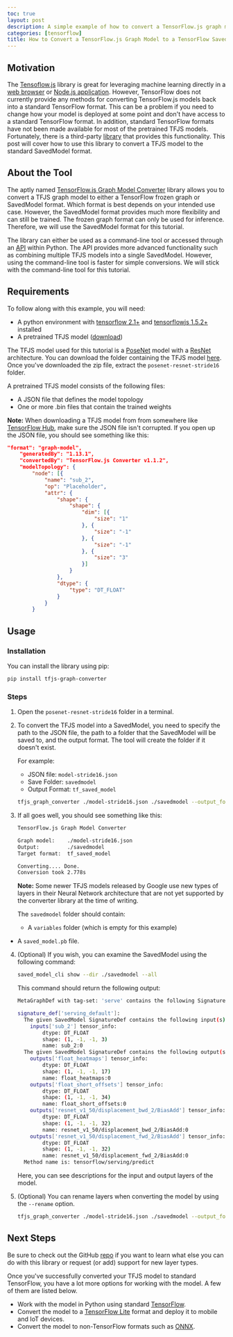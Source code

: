 ```yaml
---
toc: true
layout: post
description: A simple example of how to convert a TensorFlow.js graph model to a TensorFlow SavedModel.
categories: [tensorflow]
title: How to Convert a TensorFlow.js Graph Model to a TensorFlow SavedModel
---
```

## Motivation

The [Tensoflow.js](https://www.tensorflow.org/js) library is great for leveraging machine learning directly in a [web browser](https://pose-animator-demo.firebaseapp.com/static_image.html) or [Node.js application](https://medium.com/@andreas.schallwig/do-not-laugh-a-simple-ai-powered-game-3e22ad0f8166). However, TensorFlow does not currently provide any methods for converting TensorFlow.js models back into a standard TensorFlow format. This can be a problem if you need to change how your model is deployed at some point and don't have access to a standard TensorFlow format. In addition, standard TensorFlow formats have not been made available for most of the pretrained TFJS models. Fortunately, there is a third-party [library](https://github.com/patlevin/tfjs-to-tf) that provides this functionality. This post will cover how to use this library to convert a TFJS model to the standard SavedModel format.



## About the Tool

The aptly named [TensorFlow.js Graph Model Converter](https://github.com/patlevin/tfjs-to-tf) library allows you to convert a TFJS graph model to either a TensorFlow frozen graph or SavedModel format. Which format is best depends on your intended use case. However, the SavedModel format provides much more flexibility and can still be trained. The frozen graph format can only be used for inference. Therefore, we will use the SavedModel format for this tutorial.

The library can either be used as a command-line tool or accessed through an [API](https://github.com/patlevin/tfjs-to-tf/blob/master/docs/api.rst) within Python. The API provides more advanced functionality such as combining multiple TFJS models into a single SavedModel. However, using the command-line tool is faster for simple conversions. We will stick with the command-line tool for this tutorial.



## Requirements

To follow along with this example, you will need:

* A python environment with [tensorflow 2.1+](https://www.tensorflow.org/install) and [tensorflowjs 1.5.2+](https://pypi.org/project/tensorflowjs/) installed
* A pretrained TFJS model ([download](https://drive.google.com/drive/folders/1gxXxLpof1biBIU0_jgUazQ5L32C0GfCT?usp=sharing))

The TFJS model used for this tutorial is a [PoseNet](https://medium.com/tensorflow/real-time-human-pose-estimation-in-the-browser-with-tensorflow-js-7dd0bc881cd5) model with a [ResNet](https://arxiv.org/abs/1512.03385) architecture. You can download the folder containing the TFJS model [here](https://drive.google.com/drive/folders/1gxXxLpof1biBIU0_jgUazQ5L32C0GfCT?usp=sharing). Once you've downloaded the zip file, extract the `posenet-resnet-stride16` folder.

A pretrained TFJS model consists of the following files:

* A JSON file that defines the model topology
* One or more .bin files that contain the trained weights

**Note:** When downloading a TFJS model from from somewhere like [TensorFlow Hub](https://tfhub.dev/s?deployment-format=tfjs), make sure the JSON file isn't corrupted. If you open up the JSON file, you should see something like this:

```json
"format": "graph-model",
    "generatedBy": "1.13.1",
    "convertedBy": "TensorFlow.js Converter v1.1.2",
    "modelTopology": {
        "node": [{
            "name": "sub_2",
            "op": "Placeholder",
            "attr": {
                "shape": {
                    "shape": {
                        "dim": [{
                            "size": "1"
                        }, {
                            "size": "-1"
                        }, {
                            "size": "-1"
                        }, {
                            "size": "3"
                        }]
                    }
                },
                "dtype": {
                    "type": "DT_FLOAT"
                }
            }
        }
```



## Usage

### Installation

You can install the library using pip:

```bash
pip install tfjs-graph-converter
```

### Steps

1. Open the `posenet-resnet-stride16` folder in a terminal.

2. To convert the TFJS model into a SavedModel, you need to specify the path to the JSON file, the path to a folder that the SavedModel will be saved to, and the output format. The tool will create the folder if it doesn't exist.

   For example:

   * JSON file: `model-stride16.json`
   * Save Folder: `savedmodel`
   * Output Format: `tf_saved_model`

   ```bash
   tfjs_graph_converter ./model-stride16.json ./savedmodel --output_format tf_saved_model
   ```

3. If all goes well, you should see something like this:

   ```bash
   TensorFlow.js Graph Model Converter
   
   Graph model:    ./model-stride16.json
   Output:         ./savedmodel
   Target format:  tf_saved_model
   
   Converting.... Done.
   Conversion took 2.778s
   ```
   **Note:** Some newer TFJS models released by Google use new types of layers in their Neural Network architecture that are not yet supported by the converter library at the time of writing.
   
   The `savedmodel` folder should contain:

   * A `variables` folder (which is empty for this example) 
* A `saved_model.pb` file.
   
4. (Optional) If you wish, you can examine the SavedModel using the following command:

   ```bash
   saved_model_cli show --dir ./savedmodel --all
   ```

   This command should return the following output:

   ```bash
   MetaGraphDef with tag-set: 'serve' contains the following SignatureDefs:
   
   signature_def['serving_default']:
     The given SavedModel SignatureDef contains the following input(s):
       inputs['sub_2'] tensor_info:
           dtype: DT_FLOAT
           shape: (1, -1, -1, 3)
           name: sub_2:0
     The given SavedModel SignatureDef contains the following output(s):
       outputs['float_heatmaps'] tensor_info:
           dtype: DT_FLOAT
           shape: (1, -1, -1, 17)
           name: float_heatmaps:0
       outputs['float_short_offsets'] tensor_info:
           dtype: DT_FLOAT
           shape: (1, -1, -1, 34)
           name: float_short_offsets:0
       outputs['resnet_v1_50/displacement_bwd_2/BiasAdd'] tensor_info:
           dtype: DT_FLOAT
           shape: (1, -1, -1, 32)
           name: resnet_v1_50/displacement_bwd_2/BiasAdd:0
       outputs['resnet_v1_50/displacement_fwd_2/BiasAdd'] tensor_info:
           dtype: DT_FLOAT
           shape: (1, -1, -1, 32)
           name: resnet_v1_50/displacement_fwd_2/BiasAdd:0
     Method name is: tensorflow/serving/predict
   ```

   Here, you can see descriptions for the input and output layers of the model.
   
5. (Optional) You can rename layers when converting the model by using the `--rename` option.

   ```bash
   tfjs_graph_converter ./model-stride16.json ./savedmodel --output_format tf_saved_model --rename float_short_offsets:offsets,float_heatmaps:heatmaps,sub_2:input
   ```

   

## Next Steps

Be sure to check out the GitHub [repo](https://github.com/patlevin/tfjs-to-tf) if you want to learn what else you can do with this library or request (or add) support for new layer types. 

Once you've successfully converted your TFJS model to standard TensorFlow, you have a lot more options for working with the model. A few of them are listed below.

* Work with the model in Python using standard [TensorFlow](https://www.tensorflow.org/tutorials).
* Convert the model to a [TensorFlow Lite](https://www.tensorflow.org/lite/convert) format and deploy it to mobile and IoT devices.
* Convert the model to non-TensorFlow formats such as [ONNX](https://github.com/onnx/tensorflow-onnx).
